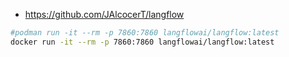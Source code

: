 * https://github.com/JAlcocerT/langflow

```sh
#podman run -it --rm -p 7860:7860 langflowai/langflow:latest
docker run -it --rm -p 7860:7860 langflowai/langflow:latest
```